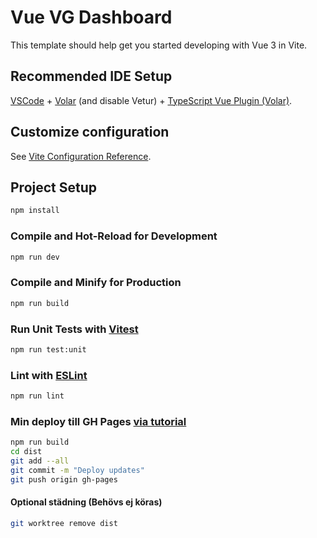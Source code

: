 # Vue VG Dashboard

This template should help get you started developing with Vue 3 in Vite.

## Recommended IDE Setup

[VSCode](https://code.visualstudio.com/) + [Volar](https://marketplace.visualstudio.com/items?itemName=johnsoncodehk.volar) (and disable Vetur) + [TypeScript Vue Plugin (Volar)](https://marketplace.visualstudio.com/items?itemName=johnsoncodehk.vscode-typescript-vue-plugin).

## Customize configuration

See [Vite Configuration Reference](https://vitejs.dev/config/).

## Project Setup

```sh
npm install
```

### Compile and Hot-Reload for Development

```sh
npm run dev
```

### Compile and Minify for Production

```sh
npm run build
```

### Run Unit Tests with [Vitest](https://vitest.dev/)

```sh
npm run test:unit
```

### Lint with [ESLint](https://eslint.org/)

```sh
npm run lint
```

### Min deploy till GH Pages [via tutorial](https://sangsoonam.github.io/2019/02/08/using-git-worktree-to-deploy-github-pages.html)

```sh
npm run build
cd dist
git add --all
git commit -m "Deploy updates"
git push origin gh-pages
```

#### Optional städning (Behövs ej köras)

```sh
git worktree remove dist
```
